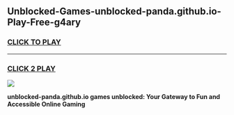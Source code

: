 
## Unblocked-Games-unblocked-panda.github.io-Play-Free-g4ary
<h3>
<a href="https://premium76.site?title=unblocked-panda.github.io&ref=23A">CLICK TO PLAY</a></h3>
<hr>

<h3>
<a href="https://premium76.site?title=unblocked-panda.github.io&ref=23A">CLICK 2 PLAY</a>
  
</h3>

<a href="https://premium76.site?title=unblocked-panda.github.io&ref=23A"><img src="https://clearcache.store/games.png"></a>


**unblocked-panda.github.io games unblocked: Your Gateway to Fun and Accessible Online Gaming**
